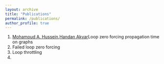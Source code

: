```yaml
---
layout: archive
title: "Publications"
permalink: /publications/
author_profile: true
---
```

1.   [Mohamoud A. Hussein](https://mohamoudhussein.github.io/),[Handan Akyar](https://ubys.eskisehir.edu.tr/ABPDS/AcademicInformation/BilgiGoruntulemev2/Index?pid=D6cJrAULU3TOJ10K579Q3g!xGGx!!xGGx!)Loop zero forcing propagation time on graphs
2.   Failed loop zero forcing
3.   Loop throttling
4.   

